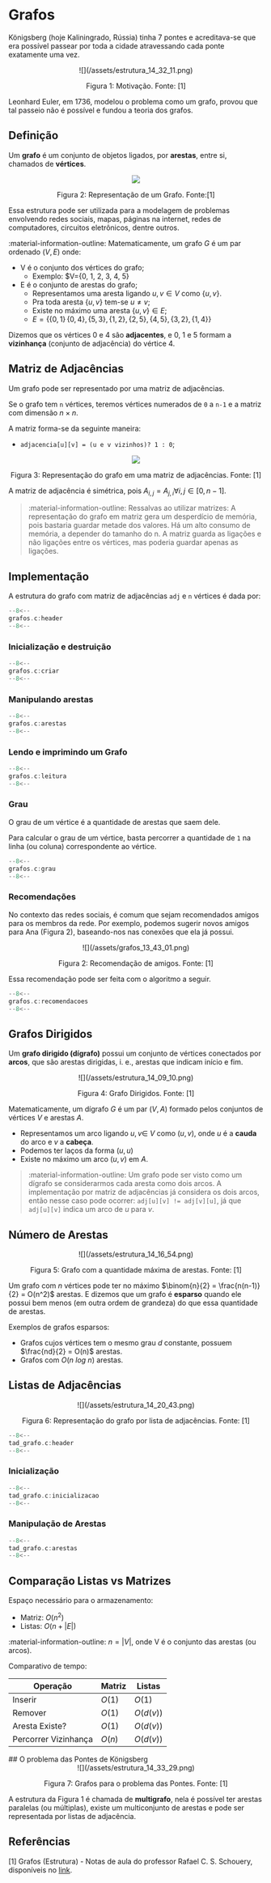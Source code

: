 # Grafos

Königsberg (hoje Kaliningrado, Rússia) tinha 7 pontes e acreditava-se que era possível passear por toda a cidade atravessando cada ponte exatamente uma vez.

<center>
![](/assets/estrutura_14_32_11.png)

Figura 1: Motivação. Fonte: [1]
</center>

Leonhard Euler, em 1736, modelou o problema como um grafo, provou que tal passeio não é possível e fundou a teoria dos grafos.

## Definição

Um **grafo** é um conjunto de objetos ligados, por **arestas**, entre si, chamados de **vértices**.

<center>

![](/assets/grafos_16_19_53.png)
<div style="text-align: center">
<p>
Figura 2: Representação de um Grafo. Fonte:[1]
</p>
</div>
</center>

Essa estrutura pode ser utilizada para a modelagem de problemas envolvendo redes sociais, mapas, páginas na internet, redes de computadores, circuitos eletrônicos, dentre outros.

:material-information-outline: Matematicamente, um grafo $G$ é um par ordenado $\left (V,E\right)$ onde:

- V é o conjunto dos vértices do grafo;
  - Exemplo: $V={0, 1, 2, 3, 4, 5}
- E é o conjunto de arestas do grafo;
  - Representamos uma aresta ligando $u, v\in V$ como $\{u,v\}$.
  - Pra toda aresta $\{u,v\}$ tem-se $u\neq v$;
  - Existe no máximo uma aresta $\{u, v\} \in E$;
  - $E=\{\{0,1\}\, \{0, 4\}, \{5, 3\}, \{1, 2\}, \{2, 5\}, \{4, 5\}, \{3, 2\}, \{1, 4\}\}$

Dizemos que os vértices 0 e 4 são **adjacentes**, e 0, 1 e 5 formam a **vizinhança** (conjunto de adjacência) do vértice 4.

## Matriz de Adjacências

Um grafo pode ser representado por uma matriz de adjacências.

Se o grafo tem `n` vértices, teremos vértices numerados de `0` a `n-1` e a matriz com dimensão $n \times n$.

A matriz forma-se da seguinte maneira:

- `adjacencia[u][v] = (u e v vizinhos)? 1 : 0`;

<center>

![](/assets/grafos_16_28_06.png)
<div style="text-align: center">
<p>
Figura 3: Representação do grafo em uma matriz de adjacências. Fonte: [1]
</p>
</div>
</center>

A matriz de adjacência é simétrica, pois $A_{i,j} = A_{j,i} \forall i, j \in [0, n-1]$.

> :material-information-outline:
> Ressalvas ao utilizar matrizes:
> A representação do grafo em matriz gera um desperdício de memória, pois bastaria guardar metade dos valores.
> Há um alto consumo de memória, a depender do tamanho do n.
> A matriz guarda as ligações e não ligações entre os vértices, mas poderia guardar apenas as ligações.

## Implementação

A estrutura do grafo com matriz de adjacências `adj` e `n` vértices é dada por:

```c title="grafo.c" linenums="1"
--8<--
grafos.c:header
--8<--
```

### Inicialização e destruição

```c title="criar.c" linenums="1"
--8<--
grafos.c:criar
--8<--
```

### Manipulando arestas

```c title="manipulando_arestas.c" linenums="1"
--8<--
grafos.c:arestas
--8<--
```

### Lendo e imprimindo um Grafo

```c  title="leitura.c" linenums="1"
--8<--
grafos.c:leitura
--8<--
```

### Grau

O grau de um vértice é a quantidade de arestas que saem dele.

Para calcular o grau de um vértice, basta percorrer a quantidade de `1` na linha (ou coluna) correspondente ao vértice.

```c  title="grau.c" linenums="1"
--8<--
grafos.c:grau
--8<--
```

### Recomendações

No contexto das redes sociais, é comum que sejam recomendados amigos para os membros da rede. Por exemplo, podemos sugerir novos amigos para Ana (Figura 2), baseando-nos nas conexões que ela já possui.

<center>
![](/assets/grafos_13_43_01.png)

Figura 2: Recomendação de amigos. Fonte: [1]
</center>

Essa recomendação pode ser feita com o algoritmo a seguir.

```c  title="recomendacoes.c" linenums="1"
--8<--
grafos.c:recomendacoes
--8<--
```

## Grafos Dirigidos

Um **grafo dirigido (dígrafo)** possui um conjunto de vértices conectados por **arcos**, que são arestas dirigidas, i. e., arestas que indicam início e fim.

<center>
![](/assets/estrutura_14_09_10.png)

Figura 4: Grafo Dirigidos. Fonte: [1]
</center>

Matematicamente, um dígrafo $G$ é um par $(V,A)$ formado pelos conjuntos de vértices $V$ e arestas $A$.

- Representamos um arco ligando $u,v\in\ V$ como $(u,v)$, onde $u$ é a **cauda** do arco e $v$ a **cabeça**.
- Podemos ter laços da forma $(u,u)$
- Existe no máximo um arco $(u,v)$ em $A$.

> :material-information-outline: Um grafo pode ser visto como um dígrafo se considerarmos cada aresta como  dois arcos.
> A implementação por matriz de adjacências já considera os dois arcos, então nesse caso pode ocorrer: `adj[u][v] != adj[v][u]`, já que `adj[u][v]` indica um arco de $u$ para $v$.

## Número de Arestas

<center>
![](/assets/estrutura_14_16_54.png)

Figura 5: Grafo com a quantidade máxima de arestas. Fonte: [1]
</center>

Um grafo com $n$ vértices pode ter no máximo $\binom{n}{2} = \frac{n(n-1)}{2} = O(n^2)$ arestas. E dizemos que um grafo é **esparso** quando ele possui bem menos (em outra ordem de grandeza) do que essa quantidade de arestas.

Exemplos de grafos esparsos:

- Grafos cujos vértices tem o mesmo grau $d$ constante, possuem $\frac{nd}{2} = O(n)$ arestas.
- Grafos com $O(n\ log\ n)$ arestas.

## Listas de Adjacências

<center>
![](/assets/estrutura_14_20_43.png)

Figura 6: Representação do grafo por lista de adjacências. Fonte: [1]
</center>

```c title="header.c" linenums="1"
--8<--
tad_grafo.c:header
--8<--
```

### Inicialização

```c title="inicializacao.c" linenums="1"
--8<--
tad_grafo.c:inicializacao
--8<--
```

### Manipulação de Arestas

```c title="arestas.c" linenums="1"
--8<--
tad_grafo.c:arestas
--8<--
```

## Comparação Listas vs Matrizes

Espaço necessário para o armazenamento:

- Matriz: $O(n^2)$
- Listas: $O(n + |E|)$

:material-information-outline: $n=|V|$, onde V é o conjunto das arestas (ou arcos).

Comparativo de tempo:
<center>

| Operação             | Matriz | Listas    |
| -------------------- | ------ | --------- |
| Inserir              | $O(1)$ | $O(1)$    |
| Remover              | $O(1)$ | $O(d(v))$ |
| Aresta Existe?       | $O(1)$ | $O(d(v))$ |
| Percorrer Vizinhança | $O(n)$ | $O(d(v))$ |

</center>
## O problema das Pontes de Königsberg

<center>
![](/assets/estrutura_14_33_29.png)

Figura 7: Grafos para o problema das Pontes. Fonte: [1]
</center>

A estrutura da Figura 1 é chamada de **multigrafo**, nela é possível ter arestas paralelas (ou múltiplas), existe um multiconjunto de arestas e pode ser representada por listas de adjacência.

## Referências

[1] Grafos (Estrutura) - Notas de aula do professor Rafael C. S. Schouery, disponíveis no [link](https://www.ic.unicamp.br/~rafael/cursos/2s2019/mc202/).
